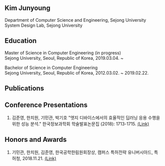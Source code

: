 ## Kim Junyoung
Department of Computer Science and Engineering, Sejong University<br />
System Design Lab, Sejong University

## Education
Master of Science in Computer Engineering (in progress)<br />
Sejong University, Seoul, Republic of Korea, 2019.03.04. ~

Bachelor of Science in Computer Engineering<br />
Sejong University, Seoul, Republic of Korea, 2012.03.02. ~ 2019.02.22.

## Publications

## Conference Presentations
1. 김준영, 한치원, 기민관, 박기호 "엣지 디바이스에서의 효율적인 딥러닝 응용 수행을 위한 성능 분석." 한국정보과학회 학술발표논문집 (2018): 1713-1715. [(Link)](http://www.dbpia.co.kr/journal/articleDetail?nodeId=NODE07614068&language=ko_KR)

## Honors and Awards
1. 기민관, 한치원, 김준영, 한국공학한림원회장상, 캠퍼스 특허전략 유니버시아드, 특허청, 2018.11.21. [(Link)](https://www.kipa.org/cpu/4_u2018.jsp)
